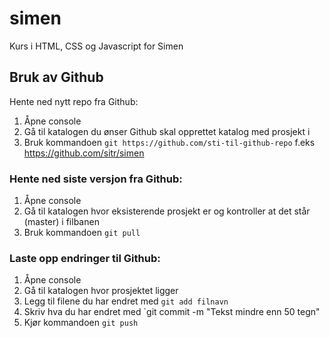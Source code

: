 # simen
Kurs i HTML, CSS og Javascript for Simen

## Bruk av Github
Hente ned nytt repo fra Github:
1. Åpne console
2. Gå til katalogen du ønser Github skal opprettet katalog med prosjekt i
3. Bruk kommandoen `git https://github.com/sti-til-github-repo` f.eks https://github.com/sitr/simen

### Hente ned siste versjon fra Github:
1. Åpne console
2. Gå til katalogen hvor eksisterende prosjekt er og kontroller at det står (master) i filbanen
3. Bruk kommandoen `git pull`

### Laste opp endringer til Github:
1. Åpne console
2. Gå til katalogen hvor prosjektet ligger
3. Legg til filene du har endret med `git add filnavn`
4. Skriv hva du har endret med `git commit -m "Tekst mindre enn 50 tegn"
5. Kjør kommandoen `git push`
